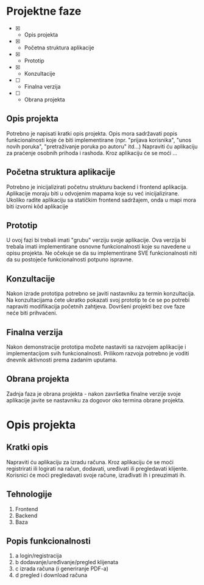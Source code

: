 # Projektne faze
- [x] - Opis projekta
- [x] - Početna struktura aplikacije
- [x] - Prototip
- [x] - Konzultacije
- [ ] - Finalna verzija
- [ ] - Obrana projekta

## Opis projekta
Potrebno je napisati kratki opis projekta.
Opis mora sadržavati popis funkcionalnosti koje će biti implementirane (npr. "prijava korisnika", "unos novih poruka", "pretraživanje poruka po autoru" itd...)
Napraviti ću aplikaciju za praćenje osobnih prihoda i rashoda. Kroz aplikaciju će se moći ...

## Početna struktura aplikacije
Potrebno je inicijalizirati početnu strukturu backend i frontend aplikacija.
Aplikacije moraju biti u odvojenim mapama koje su već inicijalizirane.
Ukoliko radite aplikaciju sa statičkim frontend sadržajem, onda u mapi mora biti izvorni kôd aplikacije

## Prototip
U ovoj fazi bi trebali imati "grubu" verziju svoje aplikacije. Ova verzija bi trebala imati implementirane osnovne funkcionalnosti koje su navedene u opisu projekta. Ne očekuje se da su implementirane SVE funkcionalnosti niti da su postojeće funkcionalnosti potpuno ispravne.

## Konzultacije
Nakon izrade prototipa potrebno se javiti nastavniku za termin konzultacija. Na konzultacijama ćete ukratko pokazati svoj prototip te će se po potrebi napraviti modifikacija početnih zahtjeva. Dovršeni projekti bez ove faze neće biti prihvaćeni.

## Finalna verzija
Nakon demonstracije prototipa možete nastaviti sa razvojem aplikacije i implementacijom svih funkcionalnosti. Prilikom razvoja potrebno je voditi dnevnik aktivnosti prema zadanim uputama.

## Obrana projekta
Zadnja faza je obrana projekta - nakon završetka finalne verzije svoje aplikacije javite se nastavniku za dogovor oko termina obrane projekta.

# Opis projekta
## Kratki opis
Napraviti ću aplikaciju za izradu računa. Kroz aplikaciju će se moći registrirati ili logirati na račun, dodavati, uređivati ili pregledavati klijente. Korisnici će moći pregledavati svoje račune, izrađivati ih i preuzimati ih.
## Tehnologije
1. Frontend
2. Backend
3. Baza
## Popis funkcionalnosti
1. a login/registracija
2. b dodavanje/uređivanje/pregled klijenata
3. c izrada računa (i generiranje PDF-a)
4. d pregled i download računa
